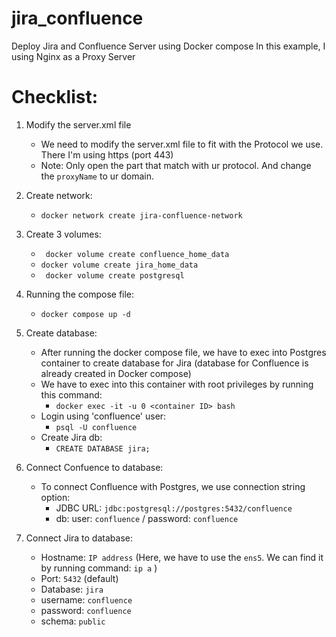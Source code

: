 # jira_confluence
Deploy Jira and Confluence Server using Docker compose
In this example, I using Nginx as a Proxy Server 

# Checklist:
1. Modify the server.xml file 
    - We need to modify the server.xml file to fit with the Protocol we use. There I'm using https (port 443)
    - Note: Only open the part that match with ur protocol. And change the `proxyName` to ur domain.

2. Create network:
    - `docker network create jira-confluence-network`

3. Create 3 volumes:
    - ` docker volume create confluence_home_data`
    - ` docker volume create jira_home_data `
    - ` docker volume create postgresql`

4. Running the compose file:
    - ` docker compose up -d `

5. Create database:
    - After running the docker compose file, we have to exec into Postgres container to create database for Jira (database for Confluence is already created in Docker compose)
    - We have to exec into this container with root privileges by running this command:
        - ` docker exec -it -u 0 <container ID> bash `
    - Login using 'confluence' user:
        - `psql -U confluence`
    - Create Jira db:
        - ` CREATE DATABASE jira; `

6. Connect Confuence to database:
    - To connect Confluence with Postgres, we use connection string option: 
        - JDBC URL:  `jdbc:postgresql://postgres:5432/confluence`
        - db: user: `confluence` / password: `confluence`

7. Connect Jira to database:
    - Hostname: `IP address` (Here, we have to use the `ens5`. We can find it by running command: `ip a` )
    - Port: `5432` (default)
    - Database: `jira`
    - username: `confluence`
    - password: `confluence`
    - schema: `public`

 
